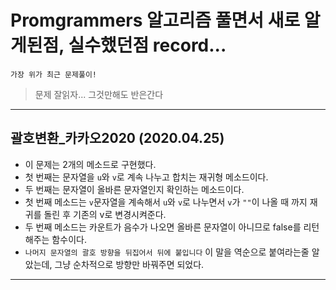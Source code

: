 # Promgrammers 알고리즘 풀면서 새로 알게된점, 실수했던점 record...
```
가장 위가 최근 문제풀이!
```
> 문제 잘읽자... 그것만해도 반은간다
---
## 괄호변환_카카오2020 (2020.04.25)
- 이 문제는 2개의 메소드로 구현했다.
- 첫 번째는 문자열을 `u`와 `v`로 계속 나누고 합치는 재귀형 메소드이다.
- 두 번째는 문자열이 올바른 문자열인지 확인하는 메소드이다.
- 첫 번째 메소드는 `v`문자열을 계속해서 `u`와 `v`로 나누면서 `v`가 `""`이 나올 때 까지 재귀를 돌린 후 기존의 v로 변경시켜준다.
- 두 번째 메소드는 카운트가 음수가 나오면 올바른 문자열이 아니므로 false를 리턴해주는 함수이다.
- `나머지 문자열의 괄호 방향을 뒤집어서 뒤에 붙입니다` 이 말을 역순으로 붙여라는줄 알았는데, 그냥 순차적으로 방향만 바꿔주면 되었다.
---